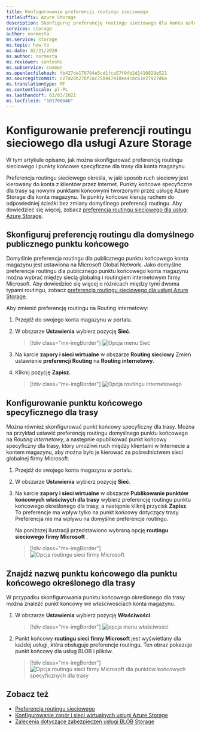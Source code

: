 ```yaml
---
title: Konfigurowanie preferencji routingu sieciowego
titleSuffix: Azure Storage
description: Skonfiguruj preferencję routingu sieciowego dla konta usługi Azure Storage, aby określić, w jaki sposób ruch sieciowy jest kierowany do konta z klientów przez Internet.
services: storage
author: normesta
ms.service: storage
ms.topic: how-to
ms.date: 02/21/2020
ms.author: normesta
ms.reviewer: santoshc
ms.subservice: common
ms.openlocfilehash: fb427de170764e5cd1fca57f9fb2d1410829e521
ms.sourcegitcommit: c27a20b278f2ac758447418ea4c8c61e27927d6a
ms.translationtype: MT
ms.contentlocale: pl-PL
ms.lasthandoff: 03/03/2021
ms.locfileid: "101700846"
---
```

# <a name="configure-network-routing-preference-for-azure-storage"></a>Konfigurowanie preferencji routingu sieciowego dla usługi Azure Storage

W tym artykule opisano, jak można skonfigurować preferencję routingu sieciowego i punkty końcowe specyficzne dla trasy dla konta magazynu. 

Preferencja routingu sieciowego określa, w jaki sposób ruch sieciowy jest kierowany do konta z klientów przez Internet. Punkty końcowe specyficzne dla trasy są nowymi punktami końcowymi tworzonymi przez usługę Azure Storage dla konta magazynu. Te punkty końcowe kierują ruchem do odpowiedniej ścieżki bez zmiany domyślnego preferencji routingu. Aby dowiedzieć się więcej, zobacz [preferencja routingu sieciowego dla usługi Azure Storage](network-routing-preference.md).

## <a name="configure-the-routing-preference-for-the-default-public-endpoint"></a>Skonfiguruj preferencję routingu dla domyślnego publicznego punktu końcowego

Domyślnie preferencja routingu dla publicznego punktu końcowego konta magazynu jest ustawiona na Microsoft Global Network. Jako domyślne preferencje routingu dla publicznego punktu końcowego konta magazynu można wybrać między siecią globalną i routingiem internetowym firmy Microsoft. Aby dowiedzieć się więcej o różnicach między tymi dwoma typami routingu, zobacz [preferencja routingu sieciowego dla usługi Azure Storage](network-routing-preference.md). 

Aby zmienić preferencję routingu na Routing internetowy:

1. Przejdź do swojego konta magazynu w portalu.

2. W obszarze **Ustawienia** wybierz pozycję **Sieć**.

    > [!div class="mx-imgBorder"]
    > ![Opcja menu Sieć](./media/configure-network-routing-preference/networking-option.png)

3.  Na karcie **zapory i sieci wirtualne** w obszarze **Routing sieciowy** Zmień ustawienie **preferencji Routing** na **Routing internetowy**.

4.  Kliknij pozycję **Zapisz**.

    > [!div class="mx-imgBorder"]
    > ![Opcja routingu internetowego](./media/configure-network-routing-preference/internet-routing-option.png)

## <a name="configure-a-route-specific-endpoint"></a>Konfigurowanie punktu końcowego specyficznego dla trasy

Można również skonfigurować punkt końcowy specyficzny dla trasy. Można na przykład ustawić preferencję routingu domyślnego punktu końcowego na *Routing internetowy*, a następnie opublikować punkt końcowy specyficzny dla trasy, który umożliwi ruch między klientami w Internecie a kontem magazynu, aby można było je kierować za pośrednictwem sieci globalnej firmy Microsoft.

1.  Przejdź do swojego konta magazynu w portalu.

2.  W obszarze **Ustawienia** wybierz pozycję **Sieć**.

3.  Na karcie **zapory i sieci wirtualne** w obszarze **Publikowanie punktów końcowych właściwych dla trasy** wybierz preferencję routingu punktu końcowego określonego dla trasy, a następnie kliknij przycisk **Zapisz**. To preferencje ma wpływ tylko na punkt końcowy dotyczący trasy. Preferencja nie ma wpływu na domyślne preferencje routingu.  

    Na poniższej ilustracji przedstawiono wybraną opcję **routingu sieciowego firmy Microsoft** .

    > [!div class="mx-imgBorder"]
    > ![Opcja routingu sieci firmy Microsoft](./media/configure-network-routing-preference/microsoft-network-routing-option.png)

## <a name="find-the-endpoint-name-for-a-route-specific-endpoint"></a>Znajdź nazwę punktu końcowego dla punktu końcowego określonego dla trasy

W przypadku skonfigurowania punktu końcowego określonego dla trasy można znaleźć punkt końcowy we właściwościach konta magazynu.

1.  W obszarze **Ustawienia** wybierz pozycję **Właściwości**.

    > [!div class="mx-imgBorder"]
    > ![opcja menu właściwości](./media/configure-network-routing-preference/properties.png)

2.  Punkt końcowy **routingu sieci firmy Microsoft** jest wyświetlany dla każdej usługi, która obsługuje preferencje routingu. Ten obraz pokazuje punkt końcowy dla usług BLOB i plików.

    > [!div class="mx-imgBorder"]
    > ![Opcja routingu sieci firmy Microsoft dla punktów końcowych specyficznych dla trasy](./media/configure-network-routing-preference/routing-url.png)


## <a name="see-also"></a>Zobacz też

- [Preferencja routingu sieciowego](network-routing-preference.md)
- [Konfigurowanie zapór i sieci wirtualnych usługi Azure Storage](storage-network-security.md)
- [Zalecenia dotyczące zabezpieczeń usługi BLOB Storage](../blobs/security-recommendations.md)
